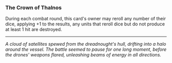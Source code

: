 ### **The Crown of Thalnos**

During each combat round, this card's owner may reroll any number of their dice, applying +1 to the results, any units that reroll dice but do not produce at least 1 hit are destroyed.

---

*A cloud of satellites spewed from the dreadnought's hull, drifting into a halo around the vessel. The battle seemed to pause for one long moment, before the drones' weapons flared, unleashing beams of energy in all directions.*
